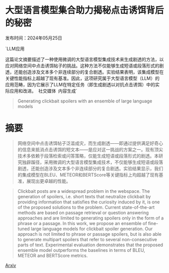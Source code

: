# 大型语言模型集合助力揭秘点击诱饵背后的秘密

发布时间：2024年05月25日

`LLM应用

这篇论文摘要描述了一种使用微调的大型语言模型集成技术来生成剧透的方法，以应对网络空间中点击诱饵帖子的挑战。这种方法不仅能够生成短语或段落形式的剧透，还能创造涉及文本多个非连续部分的复合剧透。实验结果表明，该集成模型在关键性能指标上超越了现有基准。因此，这项研究属于大型语言模型（LLM）的应用范畴，因为它展示了LLM在特定任务（即生成剧透以对抗点击诱饵）中的实际应用和改进。` `社交媒体` `内容生成`

> Generating clickbait spoilers with an ensemble of large language models

# 摘要

> 网络空间中点击诱饵帖子泛滥成灾，而生成剧透——即通过提供满足好奇心的信息来抵消点击诱饵的短文本——是应对这一挑战的方案之一。现有顶尖技术多依赖于段落检索或问答策略，仅能生成短语或段落形式的剧透。本研究独辟蹊径，采用微调的大型语言模型集成技术，不仅能够生成短语或段落剧透，还能创造涉及文本多个非连续部分的复合剧透。实验结果显示，我们的集成模型在BLEU、METEOR和BERTScore等关键指标上均超越了现有基准，展现出更卓越的性能。

> Clickbait posts are a widespread problem in the webspace. The generation of spoilers, i.e. short texts that neutralize clickbait by providing information that satisfies the curiosity induced by it, is one of the proposed solutions to the problem. Current state-of-the-art methods are based on passage retrieval or question answering approaches and are limited to generating spoilers only in the form of a phrase or a passage. In this work, we propose an ensemble of fine-tuned large language models for clickbait spoiler generation. Our approach is not limited to phrase or passage spoilers, but is also able to generate multipart spoilers that refer to several non-consecutive parts of text. Experimental evaluation demonstrates that the proposed ensemble model outperforms the baselines in terms of BLEU, METEOR and BERTScore metrics.

[Arxiv](https://arxiv.org/abs/2405.16284)
